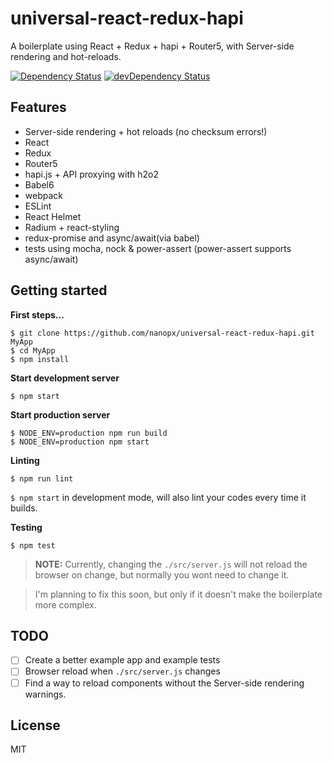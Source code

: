 # universal-react-redux-hapi
A boilerplate using React + Redux + hapi + Router5, with Server-side rendering and hot-reloads.

[![Dependency Status](https://david-dm.org/nanopx/universal-react-redux-hapi.svg?style=flat-square)](https://david-dm.org/nanopx/universal-react-redux-hapi)
[![devDependency Status](https://david-dm.org/nanopx/universal-react-redux-hapi/dev-status.svg?style=flat-square)](https://david-dm.org/nanopx/universal-react-redux-hapi#info=devDependencies)

## Features
* Server-side rendering + hot reloads (no checksum errors!)
* React
* Redux
* Router5
* hapi.js + API proxying with h2o2
* Babel6
* webpack
* ESLint
* React Helmet
* Radium + react-styling
* redux-promise and async/await(via babel)
* tests using mocha, nock & power-assert (power-assert supports async/await)

## Getting started
**First steps...**
```
$ git clone https://github.com/nanopx/universal-react-redux-hapi.git MyApp
$ cd MyApp
$ npm install
```

**Start development server**
```
$ npm start
```

**Start production server**
```
$ NODE_ENV=production npm run build
$ NODE_ENV=production npm start
```

**Linting**
```
$ npm run lint
```
`$ npm start` in development mode, will also lint your codes every time it builds.


**Testing**
```
$ npm test
```

> **NOTE:** Currently, changing the `./src/server.js` will not reload the browser on change, but
normally you wont need to change it.

> I'm planning to fix this soon, but only if it doesn't make the boilerplate more complex.

## TODO
- [ ] Create a better example app and example tests
- [ ] Browser reload when `./src/server.js` changes
- [ ] Find a way to reload components without the Server-side rendering warnings.

## License
MIT
